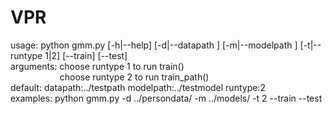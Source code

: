 # VPR

usage: python gmm.py [-h|--help] [-d|--datapath <datapath>] [-m|--modelpath <modelpath>] [-t|--runtype 1|2] [--train] [--test]<br>
arguments: choose runtype 1 to run train()<br>
&nbsp;&nbsp;&nbsp;&nbsp;&nbsp;&nbsp;&nbsp;&nbsp;&nbsp;&nbsp;&nbsp;&nbsp;&nbsp;&nbsp;&nbsp;&nbsp;&nbsp;&nbsp;&nbsp;&nbsp;choose runtype 2 to run train_path()<br>
default: datapath:../testpath modelpath:../testmodel runtype:2<br>
examples: python gmm.py -d ../persondata/ -m ../models/ -t 2 --train --test<br>